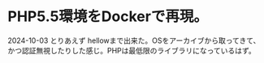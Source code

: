 # PHP5.5環境をDockerで再現。

2024-10-03 とりあえず hellowまで出来た。OSをアーカイブから取ってきて、かつ認証無視したりした感じ。PHPは最低限のライブラリになっているはず。